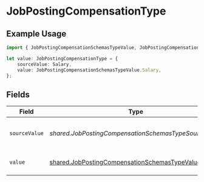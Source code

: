 # JobPostingCompensationType

## Example Usage

```typescript
import { JobPostingCompensationSchemasTypeValue, JobPostingCompensationType } from "@stackone/stackone-client-ts/sdk/models/shared";

let value: JobPostingCompensationType = {
    sourceValue: Salary,
    value: JobPostingCompensationSchemasTypeValue.Salary,
};
```

## Fields

| Field                                                                                                                 | Type                                                                                                                  | Required                                                                                                              | Description                                                                                                           | Example                                                                                                               |
| --------------------------------------------------------------------------------------------------------------------- | --------------------------------------------------------------------------------------------------------------------- | --------------------------------------------------------------------------------------------------------------------- | --------------------------------------------------------------------------------------------------------------------- | --------------------------------------------------------------------------------------------------------------------- |
| `sourceValue`                                                                                                         | *shared.JobPostingCompensationSchemasTypeSourceValue*                                                                 | :heavy_minus_sign:                                                                                                    | The source value of the compensation type.                                                                            | Salary                                                                                                                |
| `value`                                                                                                               | [shared.JobPostingCompensationSchemasTypeValue](../../../sdk/models/shared/jobpostingcompensationschemastypevalue.md) | :heavy_minus_sign:                                                                                                    | The type of the compensation.                                                                                         | salary                                                                                                                |